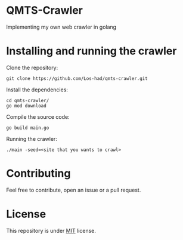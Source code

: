 # QMTS-Crawler

Implementing my own web crawler in golang

# Installing and running the crawler

Clone the repository:
```
git clone https://github.com/Los-had/qmts-crawler.git
```

Install the dependencies:
```
cd qmts-crawler/
go mod download
```

Compile the source code:
```
go build main.go
```

Running the crawler:
```
./main -seed=<site that you wants to crawl>
```

# Contributing

Feel free to contribute, open an issue or a pull request.

# License

This repository is under [MIT](LICENSE) license.